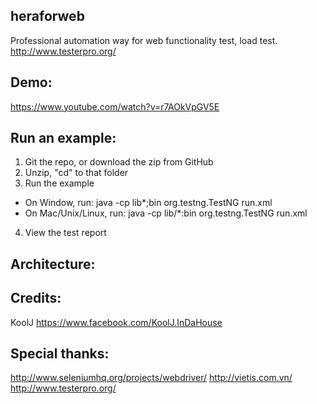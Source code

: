 ## heraforweb
Professional automation way for web functionality test, load test.
http://www.testerpro.org/

## Demo:
https://www.youtube.com/watch?v=r7AOkVpGV5E

## Run an example:
1. Git the repo, or download the zip from GitHub
2. Unzip, "cd" to that folder
3. Run the example
- On Window, run: java -cp lib\*;bin org.testng.TestNG run.xml
- On Mac/Unix/Linux, run: java -cp lib/*:bin org.testng.TestNG run.xml
4. View the test report

## Architecture:

## Credits:
KoolJ
https://www.facebook.com/KoolJ.InDaHouse

## Special thanks:
http://www.seleniumhq.org/projects/webdriver/
http://vietis.com.vn/
http://www.testerpro.org/
